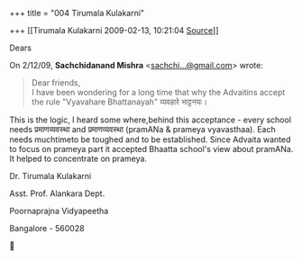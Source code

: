 +++
title = "004 Tirumala Kulakarni"

+++
[[Tirumala Kulakarni	2009-02-13, 10:21:04 [Source](https://groups.google.com/g/bvparishat/c/hZqpk6y2ROg)]]



Dears  
  

On 2/12/09, **Sachchidanand Mishra** \<[sachchi...@gmail.com]()\> wrote:

> Dear friends,  
> I have been wondering for a long time that why the Advaitins accept  
> the rule "Vyavahare Bhattanayah" व्यवहारे भाट्टनयः।



This is the logic, I heard some where,behind this acceptance - every school needs प्रमाणव्यवस्था and प्रमाणव्यवस्था (pramANa & prameya vyavasthaa). Each needs muchtimeto be toughed and to be established. Since Advaita wanted to focus on prameya part it accepted Bhaatta school's view about pramANa. It helped to concentrate on prameya.



Dr. Tirumala Kulakarni

Asst. Prof. Alankara Dept.

Poornaprajna Vidyapeetha

Bangalore - 560028



